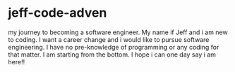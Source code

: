 # jeff-code-adven
my journey to becoming a software engineer.
My name if Jeff and i am new to coding. I want a career change and i would like to pursue software engineering.
I have no pre-knowledge of programming or any coding for that matter. I am starting from the bottom. I hope i can one day say i am here!!
